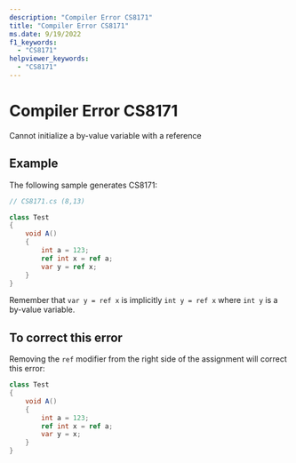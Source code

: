 ```yaml
---
description: "Compiler Error CS8171"
title: "Compiler Error CS8171"
ms.date: 9/19/2022
f1_keywords:
  - "CS8171"
helpviewer_keywords:
  - "CS8171"
---
```

# Compiler Error CS8171

Cannot initialize a by-value variable with a reference

## Example

 The following sample generates CS8171:

```csharp
// CS8171.cs (8,13)

class Test
{
    void A()
    {
        int a = 123;
        ref int x = ref a;
        var y = ref x;
    }
}
```

Remember that `var y = ref x` is implicitly `int y = ref x` where `int y` is a by-value variable.

## To correct this error

Removing the `ref` modifier from the right side of the assignment will correct this error:

```csharp
class Test
{
    void A()
    {
        int a = 123;
        ref int x = ref a;
        var y = x;
    }
}
```
